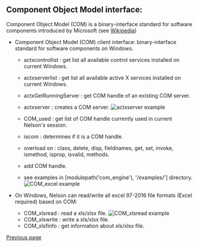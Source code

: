 ## Component Object Model interface:

Component Object Model (COM) is a binary-interface standard for software components introduced by Microsoft (see [Wikipedia](https://en.wikipedia.org/wiki/Component_Object_Model))

- Component Object Model (COM) client interface: binary-interface standard for software components on Windows.

  - actxcontrollist : get list all available control services installed on current Windows.
  - actxserverlist : get list all available active X services installed on current Windows.
  - actxGetRunningServer : get COM handle of an existing COM server.
  - actxserver : creates a COM server.
    ![actxserver example](https://github.com/nelson-lang/nelson-website/raw/master/images/actxserver.jpg "actxserver")

  - COM_used : get list of COM handle currently used in current Nelson's session.
  - iscom : determines if it is a COM handle.
  - overload on : class, delete, disp, fieldnames, get, set, invoke, ismethod, isprop, isvalid, methods.
  - add COM handle.
  - see examples in [modulepath('com_engine'), '/examples/'] directory.
    ![COM_excel example](https://github.com/nelson-lang/nelson-website/raw/master/images/COM_excel.jpg "COM example with Excel")

- On Windows, Nelson can read/write all excel 97-2016 file formats (Excel required) based on COM:
  - COM_xlsread : read a xls/xlsx file.
    ![COM_xlsread example](https://github.com/nelson-lang/nelson-website/raw/master/images/COM_xlsread.jpg "COM_xlsread")
  - COM_xlswrite : write a xls/xlsx file.
  - COM_xlsfinfo : get information about xls/xlsx file.

[Previous page](FEATURES.md)
